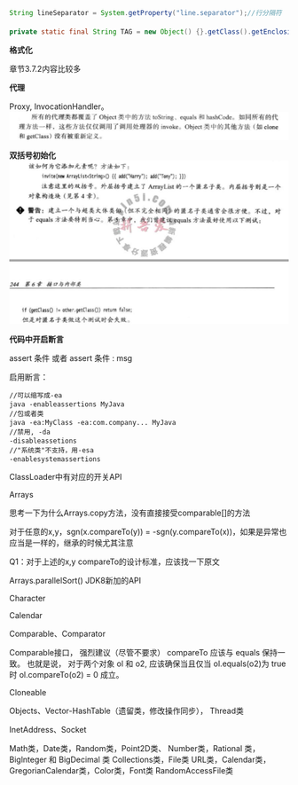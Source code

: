   
```java
String lineSeparator = System.getProperty("line.separator");//行分隔符  

private static final String TAG = new Object() {}.getClass().getEnclosingClass().getSimpleName();

```
**格式化**

章节3.7.2内容比较多


**代理** 

Proxy, InvocationHandler。 ![&#x6355;&#x83B7;.PNG](./api1.png)

**双括号初始化** ![image.png](./api2.png)

**代码中开启断言**

 assert 条件 或者 assert 条件 : msg

启用断言：

```text
//可以缩写成-ea
java -enableassertions MyJava
//包或者类
java -ea:MyClass -ea:com.company... MyJava
//禁用, -da
-disableassetions 
//"系统类"不支持，用-esa
-enablesystemassertions
```

ClassLoader中有对应的开关API

Arrays

思考一下为什么Arrays.copy方法，没有直接接受comparable\[\]的方法 

对于任意的x,y，sgn\(x.compareTo\(y\)\) = -sgn\(y.compareTo\(x\)\)，如果是异常也应当是一样的，继承的时候尤其注意

Q1：对于上述的x,y compareTo的设计标准，应该找一下原文

Arrays.parallelSort\(\) JDK8新加的API 





Character

Calendar

Comparable、Comparator

Comparable接口， 强烈建议（尽管不要求） compareTo 应该与 equals 保持一致。 也就是说， 对于两个对象 ol 和 o2, 应该确保当且仅当 ol.equals\(o2\)为 true 时 ol.compareTo\(o2\) = 0 成立。

Cloneable

Objects、Vector-HashTable（遗留类，修改操作同步）， Thread类

InetAddress、Socket

 Math类，Date类，Random类，Point2D类、 Number类，Rational 类，Biglnteger 和 BigDecimal 类 Collections类，File类 URL类，Calendar类，GregorianCalendar类，Color类，Font类 RandomAccessFile类